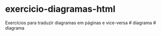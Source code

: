# exercicio-diagramas-html
Exercícios para traduzir diagramas em páginas e vice-versa
#   d i a g r a m a  
 #   d i a g r a m a  
 